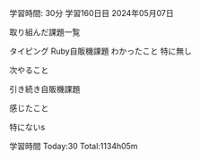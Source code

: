 学習時間: 30分
学習160日目 2024年05月07日

取り組んだ課題一覧

タイピング
Ruby自販機課題
わかったこと
特に無し

次やること

引き続き自販機課題

感じたこと

特にないs

学習時間 Today:30
 Total:1134h05m